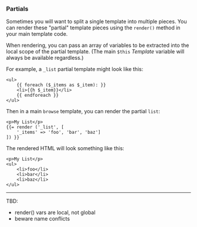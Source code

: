 ### Partials

Sometimes you will want to split a single template into multiple pieces. You can
render these "partial" template pieces using the `render()` method in your main
template code.

When rendering, you can pass an array of variables to be extracted into the
local scope of the partial template. (The main `$this` _Template_ variable will
always be available regardless.)

For example, a `_list` partial template might look like this:

```html+php
<ul>
    {{ foreach ($_items as $_item): }}
    <li>{{h $_item}}</li>
    {{ endforeach }}
</ul>
```

Then in a main `browse` template, you can render the partial `list`:

```html+php
<p>My List</p>
{{= render ('_list', [
    '_items' => 'foo', 'bar', 'baz']
]) }}
```

The rendered HTML will look something like this:

```html+php
<p>My List</p>
<ul>
    <li>foo</li>
    <li>bar</li>
    <li>baz</li>
</ul>
```

* * *

TBD:

- render() vars are local, not global
- beware name conflicts
